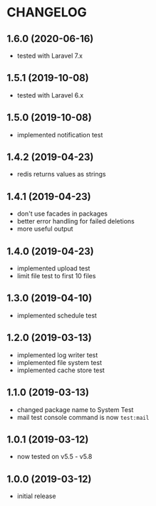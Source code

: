 CHANGELOG
=========

1.6.0 (2020-06-16)
------------------

* tested with Laravel 7.x

1.5.1 (2019-10-08)
------------------

* tested with Laravel 6.x

1.5.0 (2019-10-08)
------------------

* implemented notification test

1.4.2 (2019-04-23)
------------------

* redis returns values as strings

1.4.1 (2019-04-23)
------------------

* don't use facades in packages
* better error handling for failed deletions
* more useful output

1.4.0 (2019-04-23)
------------------

* implemented upload test
* limit file test to first 10 files

1.3.0 (2019-04-10)
------------------

* implemented schedule test

1.2.0 (2019-03-13)
------------------

* implemented log writer test
* implemented file system test
* implemented cache store test

1.1.0 (2019-03-13)
------------------

* changed package name to System Test
* mail test console command is now `test:mail`

1.0.1 (2019-03-12)
------------------

* now tested on v5.5 - v5.8

1.0.0 (2019-03-12)
------------------

* initial release
